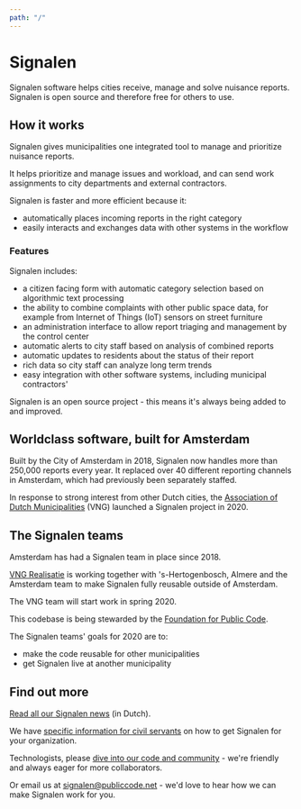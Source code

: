 ```yaml
---
path: "/"
---
```


# Signalen

Signalen software helps cities receive, manage and solve nuisance reports. Signalen is open source and therefore free for others to use.

## How it works

Signalen gives municipalities one integrated tool to manage and prioritize nuisance reports.

It helps prioritize and manage issues and workload, and can send work assignments to city departments and external contractors.

Signalen is faster and more efficient because it:

* automatically places incoming reports in the right category
* easily interacts and exchanges data with other systems in the workflow

### Features

Signalen includes:

* a citizen facing form with automatic category selection based on algorithmic text processing
* the ability to combine complaints with other public space data, for example from Internet of Things (IoT) sensors on street furniture
* an administration interface to allow report triaging and management by the control center
* automatic alerts to city staff based on analysis of combined reports
* automatic updates to residents about the status of their report
* rich data so city staff can analyze long term trends
* easy integration with other software systems, including municipal contractors'

Signalen is an open source project - this means it's always being added to and improved.

## Worldclass software, built for Amsterdam

Built by the City of Amsterdam in 2018, Signalen now handles more than 250,000 reports every year. It replaced over 40 different reporting channels in Amsterdam, which had previously been separately staffed.

In response to strong interest from other Dutch cities, the [Association of Dutch Municipalities](https://vng.nl/) (VNG) launched a Signalen project in 2020.

## The Signalen teams

Amsterdam has had a Signalen team in place since 2018.

[VNG Realisatie](https://www.vngrealisatie.nl/) is working together with 's-Hertogenbosch, Almere and the Amsterdam team to make Signalen fully reusable outside of Amsterdam.

The VNG team will start work in spring 2020.

This codebase is being stewarded by the [Foundation for Public Code](https://publiccode.net/).

The Signalen teams' goals for 2020 are to:

* make the code reusable for other municipalities
* get Signalen live at another municipality

## Find out more

[Read all our Signalen news](https://commonground.nl/groups/view/54477168/signalen) (in Dutch).

We have [specific information for civil servants](./civil-servants) on how to get Signalen for your organization.

Technologists, please [dive into our code and community](./developers) - we're friendly and always eager for more collaborators.

Or email us at <signalen@publiccode.net> - we'd love to hear how we can make Signalen work for you.
